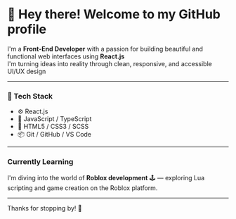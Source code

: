 # 👋 Hey there! Welcome to my GitHub profile

I'm a **Front-End Developer** with a passion for building beautiful and functional web interfaces using **React.js**  
I'm turning ideas into reality through clean, responsive, and accessible UI/UX design

---

### 🚀 Tech Stack
- ⚙ React.js
- 🧪 JavaScript / TypeScript
- 💅 HTML5 / CSS3 / SCSS
- 📦 Git / GitHub / VS Code

---

### Currently Learning
I'm diving into the world of **Roblox development** 🕹️ — exploring Lua scripting and game creation on the Roblox platform.

---

Thanks for stopping by! 🙌
